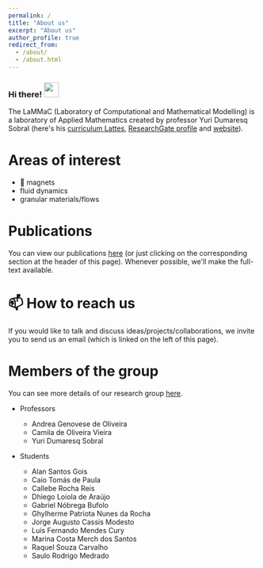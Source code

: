 ```yaml
---
permalink: /
title: "About us"
excerpt: "About us"
author_profile: true
redirect_from: 
  - /about/
  - /about.html
---
```


### Hi there! <img src="https://raw.githubusercontent.com/MartinHeinz/MartinHeinz/master/wave.gif" width="30px">

The LaMMaC (Laboratory of Computational and Mathematical Modelling) is a laboratory of Applied Mathematics created by professor Yuri Dumaresq Sobral (here's his [curriculum Lattes](http://lattes.cnpq.br/2148849606092346), [ResearchGate profile](https://www.researchgate.net/profile/Yuri-Sobral) and [website](http://yuri.mat.unb.br/)).

Areas of interest
======

- 🧲 magnets
- fluid dynamics
- granular materials/flows

Publications
======

You can view our publications [here](https://lammac-unb.github.io/publications/) (or just clicking on the corresponding section at the header of this page). Whenever possible, we'll make the full-text available.

📫 How to reach us
======

If you would like to talk and discuss ideas/projects/collaborations, we invite you to send us an email (which is linked on the left of this page).

Members of the group
======
You can see more details of our research group [here](http://dgp.cnpq.br/dgp/espelhogrupo/779770).

- Professors
  - Andrea Genovese de Oliveira
  - Camila de Oliveira Vieira
  - Yuri Dumaresq Sobral

- Students
  - Alan Santos Gois
  - Caio Tomás de Paula
  - Callebe Rocha Reis
  - Dhiego Loiola de Araújo
  - Gabriel Nóbrega Bufolo
  - Ghylherme Patriota Nunes da Rocha
  - Jorge Augusto Cassis Modesto
  - Luís Fernando Mendes Cury
  - Marina Costa Merch dos Santos
  - Raquel Souza Carvalho
  - Saulo Rodrigo Medrado
